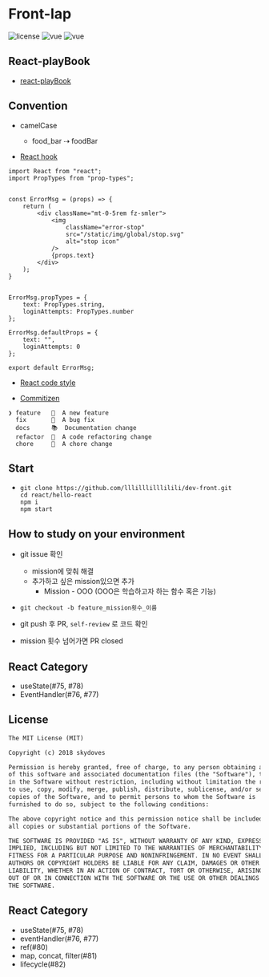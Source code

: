 # Front-lap

![license](https://img.shields.io/badge/license-MIT%20License-blue.svg) 
![vue](https://img.shields.io/badge/vue-3.0.0-blue?logo=Vue.js)
![vue](https://img.shields.io/badge/react-17.0.2-blue?logo=react)



## React-playBook

- [react-playBook](https://github.com/kylpo/react-playbook)



## Convention

- camelCase
  - food_bar ⇢ foodBar

- [React hook](https://github.com/ecomfe/react-hooks)
```
import React from "react";
import PropTypes from "prop-types";
 
 
const ErrorMsg = (props) => {
    return (
        <div className="mt-0-5rem fz-smler">
            <img
                className="error-stop"
                src="/static/img/global/stop.svg"
                alt="stop icon"
            />
            {props.text}
        </div>
    );
}
 
 
ErrorMsg.propTypes = {
    text: PropTypes.string,
    loginAttempts: PropTypes.number
};
 
ErrorMsg.defaultProps = {
    text: "",
    loginAttempts: 0
};
 
export default ErrorMsg;
```
- [React code style](https://github.com/jrskerritt/react-style-guide)

- [Commitizen](https://github.com/ngryman/cz-emoji)
```
❯ feature   🌟  A new feature
  fix       🐞  A bug fix
  docs      📚  Documentation change
  refactor  🎨  A code refactoring change
  chore     🔩  A chore change
```



## Start

- ```
  git clone https://github.com/lllilllilllilili/dev-front.git
  cd react/hello-react
  npm i 
  npm start
  ```



## How to study on your environment

- git issue 확인

  - mission에 맞춰 해결
  - 추가하고 싶은 mission있으면 추가
    - Mission - OOO (OOO은 학습하고자 하는 함수 혹은 기능)

- ```
  git checkout -b feature_mission횟수_이름
  ```

- git push 후 PR, `self-review` 로 코드 확인
- mission 횟수 넘어가면 PR closed

## React Category

- useState(#75, #78)
- EventHandler(#76, #77)

## License

```xml
The MIT License (MIT)

Copyright (c) 2018 skydoves

Permission is hereby granted, free of charge, to any person obtaining a copy
of this software and associated documentation files (the "Software"), to deal
in the Software without restriction, including without limitation the rights
to use, copy, modify, merge, publish, distribute, sublicense, and/or sell
copies of the Software, and to permit persons to whom the Software is
furnished to do so, subject to the following conditions:

The above copyright notice and this permission notice shall be included in
all copies or substantial portions of the Software.

THE SOFTWARE IS PROVIDED "AS IS", WITHOUT WARRANTY OF ANY KIND, EXPRESS OR
IMPLIED, INCLUDING BUT NOT LIMITED TO THE WARRANTIES OF MERCHANTABILITY,
FITNESS FOR A PARTICULAR PURPOSE AND NONINFRINGEMENT. IN NO EVENT SHALL THE
AUTHORS OR COPYRIGHT HOLDERS BE LIABLE FOR ANY CLAIM, DAMAGES OR OTHER
LIABILITY, WHETHER IN AN ACTION OF CONTRACT, TORT OR OTHERWISE, ARISING FROM,
OUT OF OR IN CONNECTION WITH THE SOFTWARE OR THE USE OR OTHER DEALINGS IN
THE SOFTWARE.
```





## React Category

- useState(#75, #78)
- eventHandler(#76, #77)
- ref(#80)
- map, concat, filter(#81)
- lifecycle(#82)

